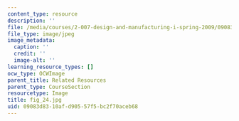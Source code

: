```yaml
---
content_type: resource
description: ''
file: /media/courses/2-007-design-and-manufacturing-i-spring-2009/09083d8310afd90557f5bc2f70aceb68_fig_24.jpg
file_type: image/jpeg
image_metadata:
  caption: ''
  credit: ''
  image-alt: ''
learning_resource_types: []
ocw_type: OCWImage
parent_title: Related Resources
parent_type: CourseSection
resourcetype: Image
title: fig_24.jpg
uid: 09083d83-10af-d905-57f5-bc2f70aceb68
---
```

